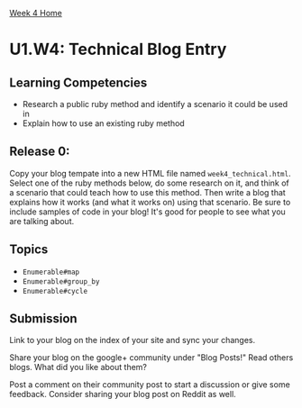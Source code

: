 [Week 4 Home](./)

# U1.W4: Technical Blog Entry

## Learning Competencies
- Research a public ruby method and identify a scenario it could be used in
- Explain how to use an existing ruby method


## Release 0:
Copy your blog tempate into a new HTML file named `week4_technical.html`. 
Select one of the ruby methods below, do some research on it, and think of a scenario that could teach how to use this method. Then write a blog that explains how it works (and what it works on) using that scenario. Be sure to include samples of code in your blog! It's good for people to see what you are talking about. 

## Topics
- `Enumerable#map`
- `Enumerable#group_by`
- `Enumerable#cycle`



## Submission
Link to your blog on the index of your site and sync your changes. 

Share your blog on the google+ community under "Blog Posts!" Read others blogs. What did you like about them? 

Post a comment on their community post to start a discussion or give some feedback.  Consider sharing your blog post on Reddit as well.

